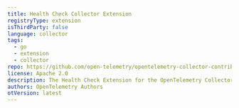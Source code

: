 ```yaml
---
title: Health Check Collector Extension
registryType: extension
isThirdParty: false
language: collector
tags:
  - go
  - extension
  - collector
repo: https://github.com/open-telemetry/opentelemetry-collector-contrib/tree/main/extension/healthcheckextension
license: Apache 2.0
description: The Health Check Extension for the OpenTelemetry Collector enables an HTTP URL that can be probed to check the status of the OpenTelemetry Collector.
authors: OpenTelemetry Authors
otVersion: latest
---
```

